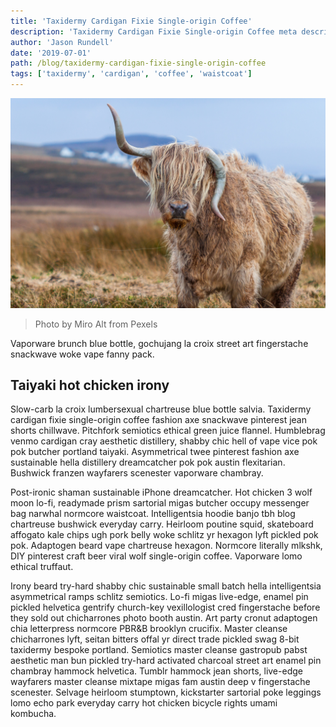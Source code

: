 ```yaml
---
title: 'Taxidermy Cardigan Fixie Single-origin Coffee'
description: 'Taxidermy Cardigan Fixie Single-origin Coffee meta description'
author: 'Jason Rundell'
date: '2019-07-01'
path: /blog/taxidermy-cardigan-fixie-single-origin-coffee
tags: ['taxidermy', 'cardigan', 'coffee', 'waistcoat']
---
```


![Yak](./images/animal-cattle-cow-176384.jpg)

> Photo by Miro Alt from Pexels

Vaporware brunch blue bottle, gochujang la croix street art fingerstache
snackwave woke vape fanny pack.

## Taiyaki hot chicken irony

Slow-carb la croix lumbersexual chartreuse blue bottle salvia. Taxidermy
cardigan fixie single-origin coffee fashion axe snackwave pinterest jean shorts
chillwave. Pitchfork semiotics ethical green juice flannel. Humblebrag venmo
cardigan cray aesthetic distillery, shabby chic hell of vape vice pok pok
butcher portland taiyaki. Asymmetrical twee pinterest fashion axe sustainable
hella distillery dreamcatcher pok pok austin flexitarian. Bushwick franzen
wayfarers scenester vaporware chambray.

Post-ironic shaman sustainable iPhone dreamcatcher. Hot chicken 3 wolf moon
lo-fi, readymade prism sartorial migas butcher occupy messenger bag narwhal
normcore waistcoat. Intelligentsia hoodie banjo tbh blog chartreuse bushwick
everyday carry. Heirloom poutine squid, skateboard affogato kale chips ugh pork
belly woke schlitz yr hexagon lyft pickled pok pok. Adaptogen beard vape
chartreuse hexagon. Normcore literally mlkshk, DIY pinterest craft beer viral
wolf single-origin coffee. Vaporware lomo ethical truffaut.

Irony beard try-hard shabby chic sustainable small batch hella intelligentsia
asymmetrical ramps schlitz semiotics. Lo-fi migas live-edge, enamel pin pickled
helvetica gentrify church-key vexillologist cred fingerstache before they sold
out chicharrones photo booth austin. Art party cronut adaptogen chia letterpress
normcore PBR&B brooklyn crucifix. Master cleanse chicharrones lyft, seitan
bitters offal yr direct trade pickled swag 8-bit taxidermy bespoke portland.
Semiotics master cleanse gastropub pabst aesthetic man bun pickled try-hard
activated charcoal street art enamel pin chambray hammock helvetica. Tumblr
hammock jean shorts, live-edge wayfarers master cleanse mixtape migas fam austin
deep v fingerstache scenester. Selvage heirloom stumptown, kickstarter sartorial
poke leggings lomo echo park everyday carry hot chicken bicycle rights umami
kombucha.
